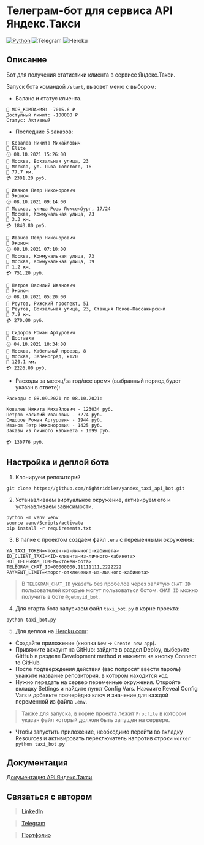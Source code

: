 # Телеграм-бот для сервиса API Яндекс.Такси

[![Python](https://img.shields.io/badge/-Python-464646?style=flat-square&logo=Python)](https://www.python.org/)
![Telegram](https://img.shields.io/badge/Telegram-2CA5E0?style=flat-square&logo=telegram)
![Heroku](https://img.shields.io/badge/heroku-%23430098.svg?style=flat-square&logo=heroku&logoColor=white)

## Описание
Бот для получения статистики клиента в сервисе Яндекс.Такси. 

Запуск бота командой `/start`, вызовет меню с выбором:

- Баланс и статус клиента.

```
💼 МОЯ_КОМПАНИЯ: -7015.6 ₽
Доступный лимит: -100000 ₽
Статус: Активный
```

- Последние 5 заказов:

```
👤 Ковалев Никита Михайлович
🚕 Élite
🕝 08.10.2021 15:26:00
🛫 Москва, Вокзальная улица, 23
🛬 Москва, ул. Льва Толстого, 16
🧭 77.7 км.
💳 2301.20 руб.

👤 Иванов Петр Никонорович
🚕 Эконом
🕝 08.10.2021 09:14:00
🛫 Москва, улица Розы Люксембург, 17/24
🛬 Москва, Коммунальная улица, 73
🧭 3.3 км.
💳 1840.80 руб.

👤 Иванов Петр Никонорович
🚕 Эконом
🕝 08.10.2021 07:10:00
🛫 Москва, Коммунальная улица, 73
🛬 Москва, Коммунальная улица, 39
🧭 1.2 км.
💳 751.20 руб.

👤 Петров Василий Иванович
🚕 Эконом
🕝 08.10.2021 05:20:00
🛫 Реутов, Рижский проспект, 51
🛬 Реутов, Вокзальная улица, 23, Станция Псков-Пассажирский
🧭 7.9 км.
💳 270.00 руб.

👤 Сидоров Роман Артурович
🚕 Доставка
🕝 04.10.2021 10:34:00
🛫 Москва, Кабельный проезд, 8
🛬 Москва, Зеленоград, к120
🧭 120.1 км.
💳 2226.00 руб.
```

- Расходы за месяц/за год/все время (выбранный период будет указан в ответе):

```
Расходы с 08.09.2021 по 08.10.2021:

Ковалев Никита Михайлович - 123034 руб.
Петров Василий Иванович - 3274 руб.
Сидоров Роман Артурович - 1944 руб.
Иванов Петр Никонорович - 1425 руб.
Заказы из личного кабинета - 1099 руб.

💳 130776 руб.
```

## Настройка и деплой бота
1. Клонируем репозиторий 
```
git clone https://github.com/nightriddler/yandex_taxi_api_bot.git
```
2. Устанавливаем виртуальное окружение, активируем его и устанавливаем зависимости.
```
python -m venv venv
source venv/Scripts/activate 
pip install -r requirements.txt
```
3. В папке с проектом создаем файл `.env` с переменными окружения:
```
YA_TAXI_TOKEN=<токен-из-личного-кабинета>
ID_CLIENT_TAXI=<ID-клиента-из-личного-кабинета>
BOT_TELEGRAM_TOKEN=<токен-бота>
TELEGRAM_CHAT_ID=00000000,11111111,2222222
PAYMENT_LIMIT=<порог-отключения-из-личного-кабинета>
```
>В `TELEGRAM_CHAT_ID` указать без пробелов через запятую `CHAT ID` пользователей которые могут пользоваться ботом. `CHAT ID` можно получить в боте `@getmyid_bot`.
4. Для старта бота запускаем файл `taxi_bot.py` в корне проекта: 
```
python taxi_bot.py
```
5. Для деплоя на [Heroku.com](https://heroku.com):
- Создайте приложение (кнопка `New` → `Create new app`).
- Привяжите аккаунт на GitHub: зайдите в раздел Deploy, выберите GitHub в разделе Development method и нажмите на кнопку Connect to GitHub.
- После подтверждения действия (вас попросят ввести пароль) укажите название репозитория, в котором находится код
- Нужно передать на сервер переменные окружения. Откройте вкладку Settings и найдите пункт Config Vars. Нажмите Reveal Config Vars и добавьте поочерёдно ключ и значение для каждой переменной из файла `.env`.
>Также для запуска, в корне проекта лежит `Procfile` в котором указан файл который должен быть запущен на сервере.
- Чтобы запустить приложение, необходимо перейти во вкладку Resources и активировать переключатель напротив строки `worker python taxi_bot.py`

## Документация
[Документация API Яндекс.Такси](https://yandex.ru/dev/taxi/doc/business-api/concepts/request-central.html)

## Связаться с автором
>[LinkedIn](http://linkedin.com/in/aizi)

>[Telegram](https://t.me/nightriddler)

>[Портфолио](https://github.com/nightriddler)

